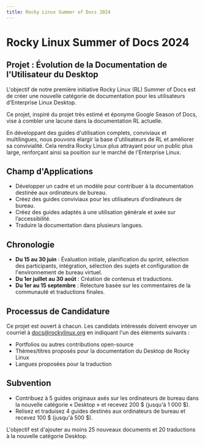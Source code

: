 ```yaml
---
title: Rocky Linux Summer of Docs 2024
---
```


# Rocky Linux Summer of Docs 2024

## Projet : Évolution de la Documentation de l'Utilisateur du Desktop

L'objectif de notre première initiative Rocky Linux (RL) Summer of Docs est de créer une nouvelle catégorie de documentation pour les utilisateurs d'Enterprise Linux Desktop.

Ce projet, inspiré du projet très estimé et éponyme Google Season of Docs, vise à combler une lacune dans la documentation RL actuelle.

En développant des guides d'utilisation complets, conviviaux et multilingues, nous pouvons élargir la base d'utilisateurs de RL et améliorer sa convivialité. Cela rendra Rocky Linux plus attrayant pour un public plus large, renforçant ainsi sa position sur le marché de l'Enterprise Linux.

## Champ d'Applications

- Développer un cadre et un modèle pour contribuer à la documentation destinée aux ordinateurs de bureau.
- Créez des guides conviviaux pour les utilisateurs d’ordinateurs de bureau.
- Créez des guides adaptés à une utilisation générale et axée sur l’accessibilité.
- Traduire la documentation dans plusieurs langues.

## Chronologie

- **Du 15 au 30 juin** : Évaluation initiale, planification du sprint, sélection des participants, intégration, sélection des sujets et configuration de l'environnement de bureau virtuel.
- **Du 1er juillet au 30 août** : Création de contenus et traductions.
- **Du 1er au 15 septembre** : Relecture basée sur les commentaires de la communauté et traductions finales.

## Processus de Candidature

Ce projet est ouvert à chacun. Les candidats intéressés doivent envoyer un courriel à docs@rockylinux.org en indiquant l'un des éléments suivants :

- Portfolios ou autres contributions open-source
- Thèmes/titres proposés pour la documentation du Desktop de Rocky Linux
- Langues proposées pour la traduction

## Subvention

- Contribuez à 5 guides originaux axés sur les ordinateurs de bureau dans la nouvelle catégorie « Desktop » et recevez 200 $ (jusqu'à 1 000 $).
- Relisez et traduisez 4 guides destinés aux ordinateurs de bureau et recevez 100 $ (jusqu'à 500 $).

L'objectif est d'ajouter au moins 25 nouveaux documents et 20 traductions à la nouvelle catégorie Desktop.
